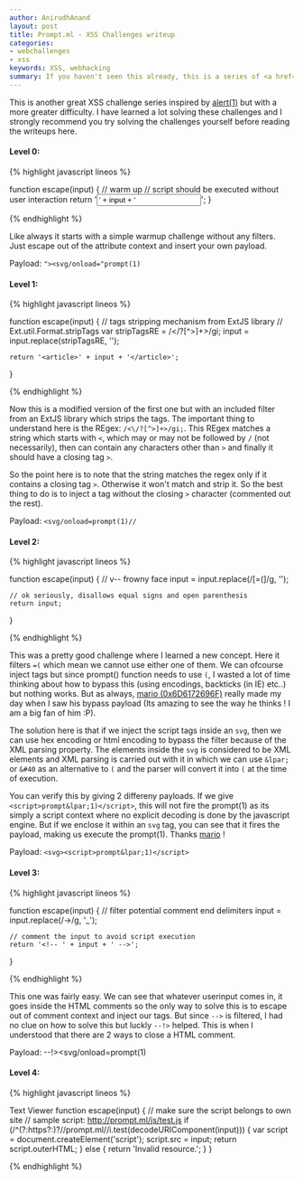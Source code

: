 ```yaml
---
author: AnirudhAnand
layout: post
title: Prompt.ml - XSS Challenges writeup
categories:
- webchallenges
- xss
keywords: XSS, webhacking
summary: If you haven't seen this already, this is a series of <a href="http://prompt.ml">XSS challenges</a> by <a href="https://twitter.com/filedescriptor">Filedescriptor</a>. The challenges were really good and if you haven't attempted to solve it, you should definitely try yourself before reading the writeups here.
---
```


This is another great XSS challenge series inspired by [alert(1)](https://blog.0daylabs.com/2016/06/17/escape-alf-nu-XSS-writeup-part-1/) but with a more greater difficulty. I have learned a lot solving these challenges and I strongly recommend you try solving the challenges yourself before reading the writeups here.


#### Level 0:

{% highlight javascript lineos %}

function escape(input) {
    // warm up
    // script should be executed without user interaction
    return '<input type="text" value="' + input + '">';
}

{% endhighlight %}

Like always it starts with a simple warmup challenge without any filters. Just escape out of the attribute context and insert your own payload.

Payload: `"><svg/onload="prompt(1)`


#### Level 1:

{% highlight javascript lineos %}

function escape(input) {
    // tags stripping mechanism from ExtJS library
    // Ext.util.Format.stripTags
    var stripTagsRE = /<\/?[^>]+>/gi;
    input = input.replace(stripTagsRE, '');

    return '<article>' + input + '</article>';
}

{% endhighlight %}

Now this is a modified version of the first one but with an included filter from an ExtJS library which strips the tags. The important thing to understand here is the REgex: `/<\/?[^>]+>/gi;`. This REgex matches a string which starts with `<`, which may or may not be followed by `/` (not necessarily), then can contain any characters other than `>` and finally it should have a closing tag `>`.

So the point here is to note that the string matches the regex only if it contains a closing tag `>`. Otherwise it won't match and strip it. So the best thing to do is to inject a tag without the closing `>` character (commented out the rest).

Payload: `<svg/onload=prompt(1)//`


#### Level 2:

{% highlight javascript lineos %}

function escape(input) {
    //                      v-- frowny face
    input = input.replace(/[=(]/g, '');

    // ok seriously, disallows equal signs and open parenthesis
    return input;
}

{% endhighlight %}

This was a pretty good challenge where I learned a new concept. Here it filters `=(` which mean we cannot use either one of them. We can ofcourse inject tags but since prompt() function needs to use `(`, I wasted a lot of time thinking about how to bypass this (using encodings, backticks (in IE) etc..) but nothing works. But as always, [mario (0x6D6172696F)](https://twitter.com/0x6D6172696F) really made my day when I saw his bypass payload (Its amazing to see the way he thinks ! I am a big fan of him :P).

The solution here is that if we inject the script tags inside an `svg`, then we can use hex encoding or html encoding to bypass the filter because of the XML parsing property. The elements inside the `svg` is considered to be XML elements and XML parsing is carried out with it in which we can use `&lpar;` or `&#40` as an alternative to `(` and the parser will convert it into `(` at the time of execution.

You can verify this by giving 2 differeny payloads. If we give `<script>prompt&lpar;1)</script>`, this will not fire the prompt(1) as its simply a script context where no explicit decoding is done by the javascript engine. But if we enclose it within an `svg` tag, you can see that it fires the payload, making us execute the prompt(1). Thanks [mario](https://twitter.com/0x6D6172696F) !

Payload: `<svg><script>prompt&lpar;1)</script>`


#### Level 3:

{% highlight javascript lineos %}

function escape(input) {
    // filter potential comment end delimiters
    input = input.replace(/->/g, '_');

    // comment the input to avoid script execution
    return '<!-- ' + input + ' -->';
}

{% endhighlight %}

This one was fairly easy. We can see that whatever userinput comes in, it goes inside the HTML comments so the only way to solve this is to escape out of comment context and inject our tags. But since `-->` is filtered, I had no clue on how to solve this but luckly `--!>` helped. This is when I understood that there are 2 ways to close a HTML comment.

Payload: --!><svg/onload=prompt(1)


#### Level 4:

{% highlight javascript lineos %}

Text Viewer
function escape(input) {
   // make sure the script belongs to own site
   // sample script: http://prompt.ml/js/test.js
   if (/^(?:https?:)?\/\/prompt\.ml\//i.test(decodeURIComponent(input))) {
       var script = document.createElement('script');
       script.src = input;
       return script.outerHTML;
   } else {
       return 'Invalid resource.';
   }
}

{% endhighlight %}
